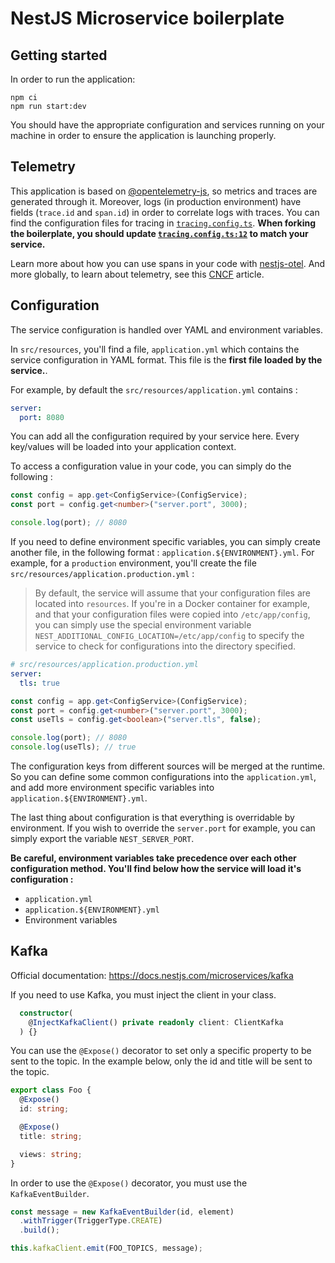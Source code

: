 # NestJS Microservice boilerplate

## Getting started

In order to run the application:

```
npm ci
npm run start:dev
```

You should have the appropriate configuration and services running on your machine
in order to ensure the application is launching properly.

## Telemetry

This application is based on [@opentelemetry-js](https://github.com/open-telemetry/opentelemetry-js/),
so metrics and traces are generated through it. Moreover, logs (in production
environment) have fields (`trace.id` and `span.id`) in order to correlate logs
with traces. You can find the configuration files for tracing in [`tracing.config.ts`](./src/main/configuration/tracing.config.ts).
**When forking the boilerplate, you should update [`tracing.config.ts:12`](./src/main/configuration/tracing.config.ts#L12)
to match your service.**

Learn more about how you can use spans in your code with [nestjs-otel](https://github.com/pragmaticivan/nestjs-otel).
And more globally, to learn about telemetry, see this [CNCF](https://github.com/cncf/tag-observability/blob/main/whitepaper.md)
article.

## Configuration

The service configuration is handled over YAML and environment variables.

In `src/resources`, you'll find a file, `application.yml` which contains the service configuration in YAML format. This file is the **first file loaded by the service.**.

For example, by default the `src/resources/application.yml` contains :

```yaml
server:
  port: 8080
```

You can add all the configuration required by your service here. Every key/values will be loaded into your application context.

To access a configuration value in your code, you can simply do the following :

```ts
const config = app.get<ConfigService>(ConfigService);
const port = config.get<number>("server.port", 3000);

console.log(port); // 8080
```

If you need to define environment specific variables, you can simply create another file, in the following format : `application.${ENVIRONMENT}.yml`. For example, for a `production` environment, you'll create the file `src/resources/application.production.yml` :

> By default, the service will assume that your configuration files are located into `resources`. If you're in a Docker container for example, and that your configuration files were copied into `/etc/app/config`, you can simply use the special environment variable `NEST_ADDITIONAL_CONFIG_LOCATION=/etc/app/config` to specify the service to check for configurations into the directory specified.

```yaml
# src/resources/application.production.yml
server:
  tls: true
```

```ts
const config = app.get<ConfigService>(ConfigService);
const port = config.get<number>("server.port", 3000);
const useTls = config.get<boolean>("server.tls", false);

console.log(port); // 8080
console.log(useTls); // true
```

The configuration keys from different sources will be merged at the runtime. So you can define some common configurations into the `application.yml`, and add more environment specific variables into `application.${ENVIRONMENT}.yml`.

The last thing about configuration is that everything is overridable by environment. If you wish to override the `server.port` for example, you can simply export the variable `NEST_SERVER_PORT`.

**Be careful, environment variables take precedence over each other configuration method. You'll find below how the service will load it's configuration :**

- `application.yml`
- `application.${ENVIRONMENT}.yml`
- Environment variables

## Kafka

Official documentation: https://docs.nestjs.com/microservices/kafka

If you need to use Kafka, you must inject the client in your class.

```ts
  constructor(
    @InjectKafkaClient() private readonly client: ClientKafka
  ) {}
```

You can use the `@Expose()` decorator to set only a specific property to be sent to the topic.
In the example below, only the id and title will be sent to the topic.

```ts
export class Foo {
  @Expose()
  id: string;

  @Expose()
  title: string;

  views: string;
}
```

In order to use the `@Expose()` decorator, you must use the `KafkaEventBuilder`.

```ts
const message = new KafkaEventBuilder(id, element)
  .withTrigger(TriggerType.CREATE)
  .build();

this.kafkaClient.emit(FOO_TOPICS, message);
```
